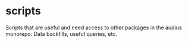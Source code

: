 # scripts

Scripts that are useful and need access to other packages in the audius monorepo. Data backfills, useful queries, etc. 
